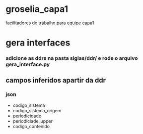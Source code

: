 # groselia_capa1
facilitadores de trabalho para equipe capa1

# gera interfaces
### adicione as ddrs na pasta siglas/ddr/ e rode o arquivo gera_interface.py

## campos inferidos apartir da ddr
### json
* codigo_sistema
* codigo_sistema_origem
* periodicidade
* periodiciade_upper
* codigo_contenido